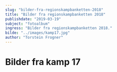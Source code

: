 ```yaml
---
slug: "bilder-fra-regionskampbanketten-2018"
title: "Bilder fra regionskampbanketten 2018"
publishdate: "2019-03-19"
subject: "fotoalbum"
ingress: "Bilder fra regionskampbanketten 2018."
bilde: "../images/kamp17.jpg"
author: "Torstein Frogner"
---
```


# Bilder fra kamp 17

